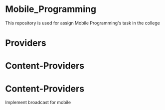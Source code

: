 # Mobile_Programming
This repository is used for assign Mobile Programming's task in the college
# Providers
# Content-Providers
# Content-Providers
Implement broadcast for mobile
